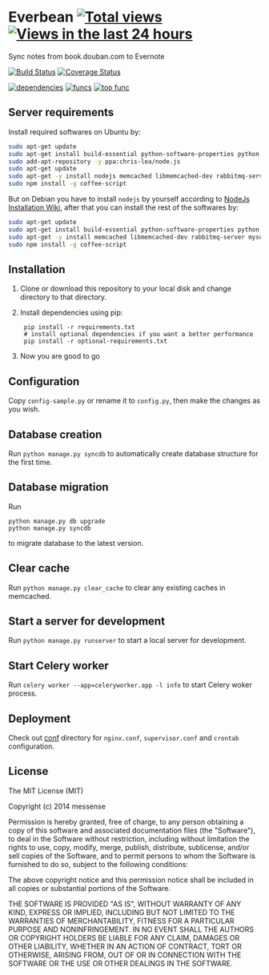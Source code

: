 Everbean [![Total views](https://sourcegraph.com/api/repos/github.com/messense/everbean/counters/views.png)](https://sourcegraph.com/github.com/messense/everbean) [![Views in the last 24 hours](https://sourcegraph.com/api/repos/github.com/messense/everbean/counters/views-24h.png)](https://sourcegraph.com/github.com/messense/everbean)
===========
Sync notes from book.douban.com to Evernote

[![Build Status](https://travis-ci.org/messense/everbean.svg?branch=develop)](https://travis-ci.org/messense/everbean)
[![Coverage Status](https://coveralls.io/repos/messense/everbean/badge.png?branch=develop)](https://coveralls.io/r/messense/everbean)

[![dependencies](https://sourcegraph.com/api/repos/github.com/messense/everbean/badges/dependencies.png)](https://sourcegraph.com/github.com/messense/everbean)
[![funcs](https://sourcegraph.com/api/repos/github.com/messense/everbean/badges/funcs.png)](https://sourcegraph.com/github.com/messense/everbean)
[![top func](https://sourcegraph.com/api/repos/github.com/messense/everbean/badges/top-func.png)](https://sourcegraph.com/github.com/messense/everbean)

## Server requirements

Install required softwares on Ubuntu by:

```bash
sudo apt-get update
sudo apt-get install build-essential python-software-properties python python-dev
sudo add-apt-repository -y ppa:chris-lea/node.js
sudo apt-get update
sudo apt-get -y install nodejs memcached libmemcached-dev rabbitmq-server mysql-server
sudo npm install -g coffee-script
```

But on Debian you have to install `nodejs` by yourself according to [NodeJs Installation Wiki](https://github.com/joyent/node/wiki/Installation),
after that you can install the rest of the softwares by:

```bash
sudo apt-get update
sudo apt-get install build-essential python-software-properties python python-dev
sudo apt-get -y install memcached libmemcached-dev rabbitmq-server mysql-server
sudo npm install -g coffee-script
```

## Installation

1. Clone or download this repository to your local disk and change directory to that directory.
2. Install dependencies using pip:

        pip install -r requirements.txt
        # install optional dependencies if you want a better performance
        pip install -r optional-requirements.txt

3. Now you are good to go

## Configuration

Copy `config-sample.py` or rename it to `config.py`, then make the changes as you wish.

## Database creation

Run `python manage.py syncdb` to automatically create database structure for the first time.

## Database migration

Run

    python manage.py db upgrade
    python manage.py syncdb

to migrate database to the latest version.

## Clear cache

Run `python manage.py clear_cache` to clear any existing caches in memcached.

## Start a server for development

Run `python manage.py runserver` to start a local server for development.

## Start Celery worker

Run `celery worker --app=celeryworker.app -l info` to start Celery woker process.

## Deployment

Check out [conf](conf/) directory for `nginx.conf`, `supervisor.conf` and `crontab` configuration.

## License

The MIT License (MIT)

Copyright (c) 2014 messense

Permission is hereby granted, free of charge, to any person obtaining a copy
of this software and associated documentation files (the "Software"), to deal
in the Software without restriction, including without limitation the rights
to use, copy, modify, merge, publish, distribute, sublicense, and/or sell
copies of the Software, and to permit persons to whom the Software is
furnished to do so, subject to the following conditions:

The above copyright notice and this permission notice shall be included in all
copies or substantial portions of the Software.

THE SOFTWARE IS PROVIDED "AS IS", WITHOUT WARRANTY OF ANY KIND, EXPRESS OR
IMPLIED, INCLUDING BUT NOT LIMITED TO THE WARRANTIES OF MERCHANTABILITY,
FITNESS FOR A PARTICULAR PURPOSE AND NONINFRINGEMENT. IN NO EVENT SHALL THE
AUTHORS OR COPYRIGHT HOLDERS BE LIABLE FOR ANY CLAIM, DAMAGES OR OTHER
LIABILITY, WHETHER IN AN ACTION OF CONTRACT, TORT OR OTHERWISE, ARISING FROM,
OUT OF OR IN CONNECTION WITH THE SOFTWARE OR THE USE OR OTHER DEALINGS IN THE
SOFTWARE.
